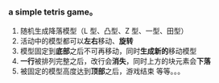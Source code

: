 ### a simple tetris game。

1. 随机生成降落模型（L 型、凸型、Z 型、一型、田型）
2. 活动中的模型都可以**左右**移动、**旋转**
3. 模型固定到**底部**之后不可再移动，同时**生成新的**移动模型
4. **一行**被排列完整之后，改行会**消失**，同时上方的块元素会**下落**
5. 被固定的模型高度达到**顶部**之后，游戏结束
   等等。。。

